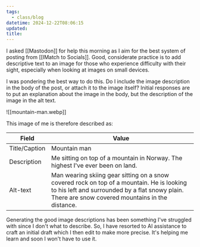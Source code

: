 ```yaml
---
tags:
  - class/blog
datetime: 2024-12-22T08:06:15
updated: 
title: 
---
```

I asked [[Mastodon]] for help this morning as I aim for the best system of posting from [[IMatch to Socials]]. Good, considerate practice is to add descriptive text to an image for those who experience difficulty with their sight, especially when looking at images on small devices. 

I was pondering the best way to do this. Do I include the image description in the body of the post, or attach it to the image itself? Initial responses are to put an explanation about the image in the body, but the description of the image in the alt text.

![[mountain-man.webp]]

This image of me is therefore described as:

| Field         | Value                                                                                                                                                                                          |
| ------------- | ---------------------------------------------------------------------------------------------------------------------------------------------------------------------------------------------- |
| Title/Caption | Mountain man                                                                                                                                                                                   |
| Description   | Me sitting on top of a mountain in Norway. The highest I've ever been on land.                                                                                                                 |
| Alt-text      | Man wearing skiing gear sitting on a snow covered rock on top of a mountain. He is looking to his left and surrounded by a flat snowy plain. There are snow covered mountains in the distance. |

Generating the good image descriptions has been something I've struggled with since I don't what to describe. So, I have resorted to AI assistance to craft an initial draft which I then edit to make more precise. It's helping me learn and soon I won't have to use it.